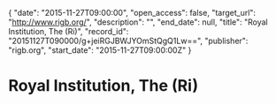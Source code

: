 {
  "date": "2015-11-27T09:00:00", 
  "open_access": false, 
  "target_url": "http://www.rigb.org/", 
  "description": "", 
  "end_date": null, 
  "title": "Royal Institution, The (Ri)", 
  "record_id": "20151127T090000/g+jeiRGJBWJYOmStQgQ1Lw==", 
  "publisher": "rigb.org", 
  "start_date": "2015-11-27T09:00:00Z"
}

# Royal Institution, The (Ri)

